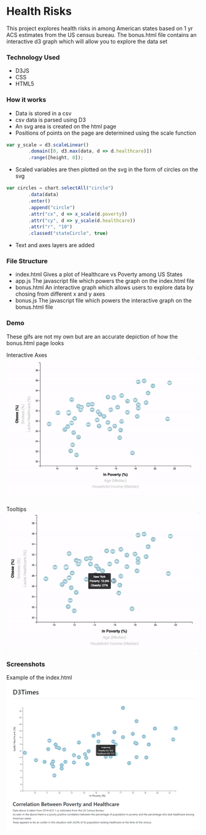 # Health Risks

This project explores health risks in among American states based on 1 yr ACS estimates from the US census bureau. The bonus.html file contains an interactive d3 graph which will allow you to explore the data set

### Technology Used

- D3JS
- CSS
- HTML5

### How it works

- Data is stored in a csv
- csv data is parsed using D3
- An svg area is created on the html page
- Positions of points on the page are determined using the scale function

```javascript
var y_scale = d3.scaleLinear()
        .domain([0, d3.max(data, d => d.healthcare)])
        .range([height, 0]);
```

- Scaled variables are then plotted on the svg in the form of circles on the svg

```javascript
var circles = chart.selectAll("circle")
        .data(data)
        .enter()
        .append("circle")
        .attr("cx", d => x_scale(d.poverty))
        .attr("cy", d => y_scale(d.healthcare))
        .attr("r", "10")
        .classed("stateCircle", true)
```

- Text and axes layers are added

### File Structure

- index.html
  Gives a plot of Healthcare vs Poverty among US States
- app.js
  The javascript file which powers the graph on the index.html file
- bonus.html
  An interactive graph which allows users to explore data by chosing from different x and y axes
- bonus.js
  The javascript file which powers the interactive graph on the bonus.html file

### Demo

These gifs are not my own but are an accurate depiction of how the bonus.html page looks

Interactive Axes
![Demo of Bonus.html](assets/images/7-animated-scatter.gif)

Tooltips
![Demo of Bonus.html](assets/images/8-tooltip.gif)

### Screenshots

Example of the index.html
![Screen of index.html](assets/images/ss.png)
